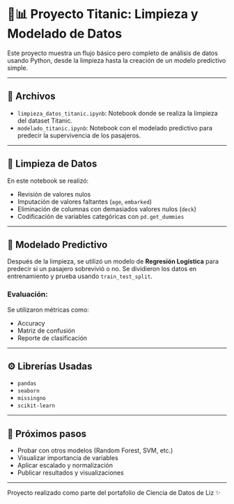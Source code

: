 
# 🧼📊 Proyecto Titanic: Limpieza y Modelado de Datos

Este proyecto muestra un flujo básico pero completo de análisis de datos usando Python, desde la limpieza hasta la creación de un modelo predictivo simple.

---

## 📁 Archivos

- `limpieza_datos_titanic.ipynb`: Notebook donde se realiza la limpieza del dataset Titanic.
- `modelado_titanic.ipynb`: Notebook con el modelado predictivo para predecir la supervivencia de los pasajeros.

---

## 🧽 Limpieza de Datos

En este notebook se realizó:

- Revisión de valores nulos
- Imputación de valores faltantes (`age`, `embarked`)
- Eliminación de columnas con demasiados valores nulos (`deck`)
- Codificación de variables categóricas con `pd.get_dummies`

---

## 🎯 Modelado Predictivo

Después de la limpieza, se utilizó un modelo de **Regresión Logística** para predecir si un pasajero sobrevivió o no. Se dividieron los datos en entrenamiento y prueba usando `train_test_split`.

### Evaluación:
Se utilizaron métricas como:

- Accuracy
- Matriz de confusión
- Reporte de clasificación

---

## ⚙️ Librerías Usadas

- `pandas`
- `seaborn`
- `missingno`
- `scikit-learn`

---

## 🌱 Próximos pasos

- Probar con otros modelos (Random Forest, SVM, etc.)
- Visualizar importancia de variables
- Aplicar escalado y normalización
- Publicar resultados y visualizaciones

---

Proyecto realizado como parte del portafolio de Ciencia de Datos de Liz ✨
